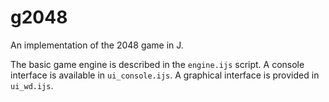 # g2048
An implementation of the 2048 game in J.

The basic game engine is described in the `engine.ijs` script.
A console interface is available in `ui_console.ijs`.
A graphical interface is provided in `ui_wd.ijs`. 
